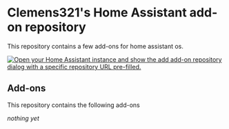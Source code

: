 # Clemens321's Home Assistant add-on repository

This repository contains a few add-ons for home assistant os.

[![Open your Home Assistant instance and show the add add-on repository dialog with a specific repository URL pre-filled.](https://my.home-assistant.io/badges/supervisor_add_addon_repository.svg)](https://my.home-assistant.io/redirect/supervisor_add_addon_repository/?repository_url=https%3A%2F%2Fgithub.com%2Fclemens321%2Fhomeassistant-addons)

## Add-ons

This repository contains the following add-ons

_nothing yet_
